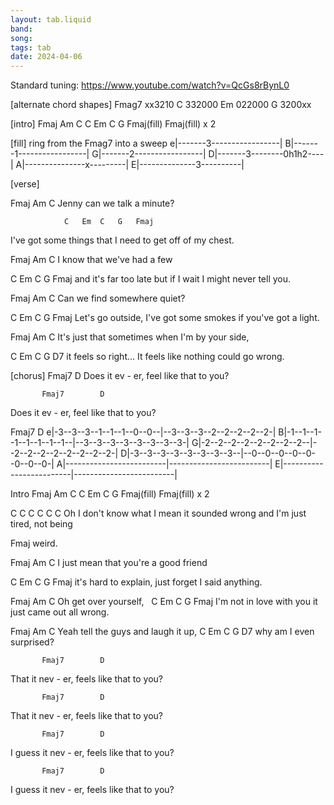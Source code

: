 ```yaml
---
layout: tab.liquid
band:
song:
tags: tab
date: 2024-04-06
---
```

Standard tuning: https://www.youtube.com/watch?v=QcGs8rBynL0


[alternate chord shapes]
Fmag7 xx3210
C     332000
Em    022000
G     3200xx


[intro]
Fmaj	Am	C		C	Em	C	G	Fmaj(fill)	Fmaj(fill) 	x 2


[fill] ring from the Fmag7 into a sweep
e|-------3-----------------|
B|-------1-----------------|
G|-------2-----------------|
D|-------3--------0h1h2----|
A|---------------x---------|
E|--------------3----------|



[verse]

Fmaj		Am		C
Jenny can we talk a minute?

				C	Em	C	G	Fmaj
I've got some things that I need to get off of my chest.


Fmaj		Am		C
I know that we've had a few

C	Em	C	G	Fmaj
and it's far too late but if I wait I might never tell you.


Fmaj		Am		C
Can we find somewhere quiet?

C	Em	C	G	Fmaj
Let's go outside, I've got some smokes if you've got a light.


Fmaj		Am		C
It's just that sometimes when I'm by your side,

C	Em	C	G	D7
it feels so right… It feels like nothing could go wrong.






[chorus]
		   Fmaj7	 	D
Does it ev	-  er,  	feel like that to you?

		   Fmaj7	 	D
Does it ev  -  er,      feel like that to you?


  Fmaj7                       D
e|-3--3--3--1--1--1--0--0--|--3--3--3--2--2--2--2--2-|
B|-1--1--1--1--1--1--1--1--|--3--3--3--3--3--3--3--3-|
G|-2--2--2--2--2--2--2--2--|--2--2--2--2--2--2--2--2-|
D|-3--3--3--3--3--3--3--3--|--0--0--0--0--0--0--0--0-|
A|-------------------------|-------------------------|
E|-------------------------|-------------------------|


Intro
Fmaj	Am	C		C	Em	C	G	Fmaj(fill)	Fmaj(fill) 	x 2



C		C		C		C			C			C
Oh I don't know what I mean it sounded wrong and I'm just tired, not being 

Fmaj
weird.


Fmaj		Am		C
I just mean that you're a good friend 

C	Em	C	G	Fmaj
it's hard to explain, just forget I said anything.



Fmaj		Am		C
Oh get over yourself,  
C	Em	C	G	Fmaj
I'm not in love with you it just came out all wrong.

Fmaj		Am		C
Yeah tell the guys and laugh it up, 
C	Em	C	G	D7
why am I even surprised?



		   Fmaj7	 	D
That it nev  -  er,		feels like that to you?

		   Fmaj7	 	D
That it nev  -  er, 		feels like that to you?

		   Fmaj7	 	D
I guess it nev  -  er, 	feels like that to you?

		   Fmaj7	 	D
I guess it nev  -  er,	feels like that to you?


